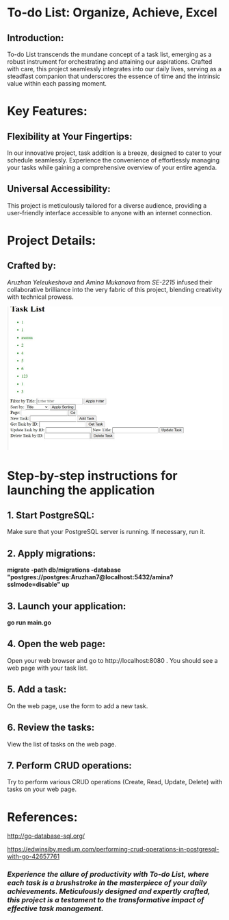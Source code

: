 # To-do List: Organize, Achieve, Excel


## Introduction:

To-do List transcends the mundane concept of a task list, emerging as a robust instrument for orchestrating and attaining our aspirations. Crafted with care, this project seamlessly integrates into our daily lives, serving as a steadfast companion that underscores the essence of time and the intrinsic value within each passing moment.

# Key Features:

## Flexibility at Your Fingertips: 

In our innovative project, task addition is a breeze, designed to cater to your schedule seamlessly. Experience the convenience of effortlessly managing your tasks while gaining a comprehensive overview of your entire agenda.

## Universal Accessibility: 

This project is meticulously tailored for a diverse audience, providing a user-friendly interface accessible to anyone with an internet connection.

# Project Details:

## Crafted by: 
*Aruzhan Yeleukeshova* and *Amina Mukanova* from *SE-2215* infused their collaborative brilliance into the very fabric of this project, blending creativity with technical prowess.


![image](https://github.com/mukanovaamina/draft/blob/36e7ea489cd124cc9b3413f169740e717b489aeb/scr.jpg)

# Step-by-step instructions for launching the application
## 1. Start PostgreSQL:
Make sure that your PostgreSQL server is running. If necessary, run it.

## 2. Apply migrations:
__migrate -path db/migrations -database "postgres://postgres:Aruzhan7@localhost:5432/amina?sslmode=disable" up__

## 3. Launch your application:
__go run main.go__

## 4. Open the web page:
Open your web browser and go to http://localhost:8080 . You should see a web page with your task list.

## 5. Add a task:
On the web page, use the form to add a new task.

## 6. Review the tasks:
View the list of tasks on the web page.

## 7. Perform CRUD operations:
Try to perform various CRUD operations (Create, Read, Update, Delete) with tasks on your web page.




# References:

   http://go-database-sql.org/
   
   https://edwinsiby.medium.com/performing-crud-operations-in-postgresql-with-go-42657761

   

### *Experience the allure of productivity with To-do List, where each task is a brushstroke in the masterpiece of your daily achievements. Meticulously designed and expertly crafted, this project is a testament to the transformative impact of effective task management.*



